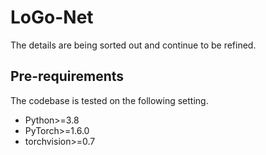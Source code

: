 # LoGo-Net
The details are being sorted out and continue to be refined.
## Pre-requirements
The codebase is tested on the following setting.
* Python>=3.8
* PyTorch>=1.6.0
* torchvision>=0.7
